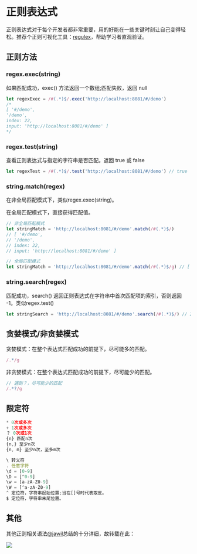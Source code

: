 # 正则表达式

正则表达式对于每个开发者都非常重要，用的好能在一些关键时刻让自己变得轻松。推荐个正则可视化工具：[regulex](https://jex.im/regulex/#!flags=&re=%5E(a%7Cb)*%3F%24)，帮助学习者直观验证。

## 正则方法

### regex.exec(string)
如果匹配成功，exec() 方法返回一个数组;匹配失败，返回 null
``` js
let regexExec = /#(.*)$/.exec('http://localhost:8081/#/demo')
/*
[ '#/demo',
'/demo',
index: 22,
input: 'http://localhost:8081/#/demo' ]
*/
```

### regex.test(string)
查看正则表达式与指定的字符串是否匹配。返回 true 或 false
``` js
let regexTest = /#(.*)$/.test('http://localhost:8081/#/demo') // true
```

### string.match(regex)
在非全局匹配模式下，类似regex.exec(string)。

在全局匹配模式下，直接获得匹配值。
``` js
// 非全局匹配模式
let stringMatch = 'http://localhost:8081/#/demo'.match(/#(.*)$/)
// [ '#/demo',
// '/demo',
// index: 22,
// input: 'http://localhost:8081/#/demo' ]

// 全局匹配模式
let stringMatch = 'http://localhost:8081/#/demo'.match(/#(.*)$/g) // [ '#/demo' ]
```

### string.search(regex)
匹配成功，search() 返回正则表达式在字符串中首次匹配项的索引，否则返回 -1。类似regex.test()
``` js
let stringSearch = 'http://localhost:8081/#/demo'.search(/#(.*)$/) // 22
```

## 贪婪模式/非贪婪模式
贪婪模式：在整个表达式匹配成功的前提下，尽可能多的匹配。
``` js
/.*/g
```

非贪婪模式：在整个表达式匹配成功的前提下，尽可能少的匹配。
``` js
// 遇到？，尽可能少的匹配
/.*?/g
```

## 限定符
``` js
* 0次或多次
+ 1次或多次
？ 0次或1次
{n} 匹配n次
{n,} 至少n次
{n, m} 至少n次，至多m次
```

``` js
\ 转义符
. 任意字符
\d = [0-9]
\D = [^0-9]
\w = [a-zA-Z0-9]
\W = [^a-zA-Z0-9]
^ 定位符，字符串起始位置;当在[]号时代表取反。
$ 定位符，字符串末尾位置。
```

## 其他
其他正则相关语法[@jawil](https://github.com/jawil/blog/issues/32)总结的十分详细，故转载在此：

![](https://camo.githubusercontent.com/0c015371b3762c589971a7b227c47b17791b1123/68747470733a2f2f73332e353163746f2e636f6d2f7779667330322f4d30312f38452f35362f774b696f4c31692d4a7a65546650394541414f6c376749536d6a343938302e676966)